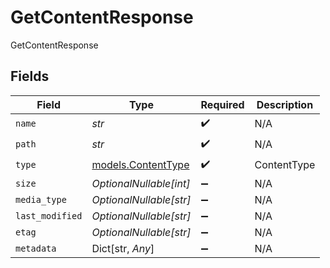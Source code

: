# GetContentResponse

GetContentResponse


## Fields

| Field                                          | Type                                           | Required                                       | Description                                    |
| ---------------------------------------------- | ---------------------------------------------- | ---------------------------------------------- | ---------------------------------------------- |
| `name`                                         | *str*                                          | :heavy_check_mark:                             | N/A                                            |
| `path`                                         | *str*                                          | :heavy_check_mark:                             | N/A                                            |
| `type`                                         | [models.ContentType](../models/contenttype.md) | :heavy_check_mark:                             | ContentType                                    |
| `size`                                         | *OptionalNullable[int]*                        | :heavy_minus_sign:                             | N/A                                            |
| `media_type`                                   | *OptionalNullable[str]*                        | :heavy_minus_sign:                             | N/A                                            |
| `last_modified`                                | *OptionalNullable[str]*                        | :heavy_minus_sign:                             | N/A                                            |
| `etag`                                         | *OptionalNullable[str]*                        | :heavy_minus_sign:                             | N/A                                            |
| `metadata`                                     | Dict[str, *Any*]                               | :heavy_minus_sign:                             | N/A                                            |